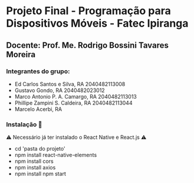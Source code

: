 <h1>Projeto Final - Programação para Dispositivos Móveis - Fatec Ipiranga </h1>

## Docente: Prof. Me. Rodrigo Bossini Tavares Moreira

### Integrantes do grupo:

+ Ed Carlos Santos e Silva, RA 2040482113008
+ Gustavo Gondo, RA 2040482023012 
+ Marco Antonio P. A. Camargo, RA 2040482113013 
+ Phillipe Zampini S. Caldeira, RA 2040482113044
+ Marcelo Acerbi, RA

### Instalação 🔧

⚠️ Necessário já ter instalado o React Native e React.js ⚠️

* cd 'pasta do projeto' 
* npm install react-native-elements 
* npm install cors 
* npm install axios 
* npm install npm start
